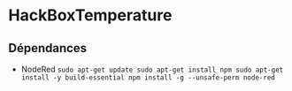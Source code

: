 # HackBoxTemperature

## Dépendances
- NodeRed 
`sudo apt-get update
sudo apt-get install npm
sudo apt-get install -y build-essential
npm install -g --unsafe-perm node-red
`
